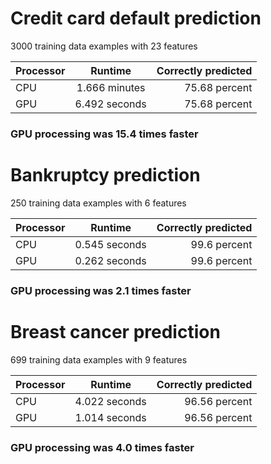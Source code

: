 # Credit card default prediction 

3000 training data examples with 23 features 

| Processor | Runtime | Correctly predicted | 
| ------------- |:----------------:| ---------------:|
| CPU | 1.666 minutes | 75.68 percent |
| GPU | 6.492 seconds | 75.68 percent |

### GPU processing was 15.4 times faster

# Bankruptcy prediction 

250 training data examples with 6 features 

| Processor | Runtime | Correctly predicted | 
| ------------- |:----------------:| ---------------:|
| CPU | 0.545 seconds | 99.6 percent |
| GPU | 0.262 seconds | 99.6 percent |

### GPU processing was 2.1 times faster

# Breast cancer prediction 

699 training data examples with 9 features 

| Processor | Runtime | Correctly predicted | 
| ------------- |:----------------:| ---------------:|
| CPU | 4.022 seconds | 96.56 percent |
| GPU | 1.014 seconds | 96.56 percent |

### GPU processing was 4.0 times faster
